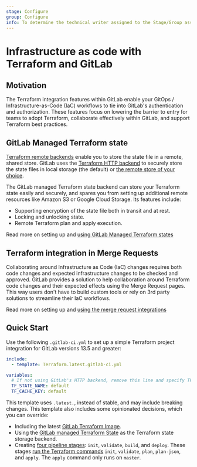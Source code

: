 ```yaml
---
stage: Configure
group: Configure
info: To determine the technical writer assigned to the Stage/Group associated with this page, see https://about.gitlab.com/handbook/engineering/ux/technical-writing/#designated-technical-writers
---
```


# Infrastructure as code with Terraform and GitLab

## Motivation

The Terraform integration features within GitLab enable your GitOps / Infrastructure-as-Code (IaC)
workflows to tie into GitLab's authentication and authorization. These features focus on
lowering the barrier to entry for teams to adopt Terraform, collaborate effectively within
GitLab, and support Terraform best practices.

## GitLab Managed Terraform state

[Terraform remote backends](https://www.terraform.io/docs/backends/index.html)
enable you to store the state file in a remote, shared store. GitLab uses the
[Terraform HTTP backend](https://www.terraform.io/docs/backends/types/http.html)
to securely store the state files in local storage (the default) or
[the remote store of your choice](../../administration/terraform_state.md).

The GitLab managed Terraform state backend can store your Terraform state easily and
securely, and spares you from setting up additional remote resources like
Amazon S3 or Google Cloud Storage. Its features include:

- Supporting encryption of the state file both in transit and at rest.
- Locking and unlocking state.
- Remote Terraform plan and apply execution.

Read more on setting up and [using GitLab Managed Terraform states](terraform_state.md)

## Terraform integration in Merge Requests

Collaborating around Infrastructure as Code (IaC) changes requires both code changes and expected infrastructure changes to be checked and approved. GitLab provides a solution to help collaboration around Terraform code changes and their expected effects using the Merge Request pages. This way users don't have to build custom tools or rely on 3rd party solutions to streamline their IaC workflows.

Read more on setting up and [using the merge request integrations](mr_integration.md)

## Quick Start

Use the following `.gitlab-ci.yml` to set up a simple Terraform project integration
for GitLab versions 13.5 and greater:

```yaml
include:
  - template: Terraform.latest.gitlab-ci.yml

variables:
  # If not using GitLab's HTTP backend, remove this line and specify TF_HTTP_* variables
  TF_STATE_NAME: default
  TF_CACHE_KEY: default
```

This template uses `.latest.`, instead of stable, and may include breaking changes.
This template also includes some opinionated decisions, which you can override:

- Including the latest [GitLab Terraform Image](https://gitlab.com/gitlab-org/terraform-images).
- Using the [GitLab managed Terraform State](#gitlab-managed-terraform-state) as
  the Terraform state storage backend.
- Creating [four pipeline stages](https://gitlab.com/gitlab-org/gitlab/-/blob/master/lib/gitlab/ci/templates/Terraform.latest.gitlab-ci.yml):
  `init`, `validate`, `build`, and `deploy`. These stages
  [run the Terraform commands](https://gitlab.com/gitlab-org/gitlab/-/blob/master/lib/gitlab/ci/templates/Terraform/Base.latest.gitlab-ci.yml)
  `init`, `validate`, `plan`, `plan-json`, and `apply`. The `apply` command only runs on `master`.
